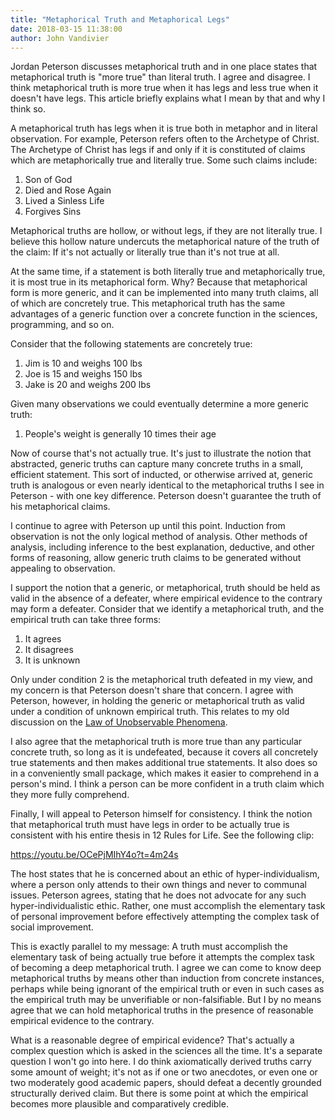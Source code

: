 ```yaml
---
title: "Metaphorical Truth and Metaphorical Legs"
date: 2018-03-15 11:38:00
author: John Vandivier
---
```




Jordan Peterson discusses metaphorical truth and in one place states that metaphorical truth is \"more true\" than literal truth. I agree and disagree. I think metaphorical truth is more true when it has legs and less true when it doesn't have legs. This article briefly explains what I mean by that and why I think so.

A metaphorical truth has legs when it is true both in metaphor and in literal observation. For example, Peterson refers often to the Archetype of Christ. The Archetype of Christ has legs if and only if it is constituted of claims which are metaphorically true and literally true. Some such claims include:
<ol>
 	<li>Son of God</li>
 	<li>Died and Rose Again</li>
 	<li>Lived a Sinless Life</li>
 	<li>Forgives Sins</li>
</ol>
Metaphorical truths are hollow, or without legs, if they are not literally true. I believe this hollow nature undercuts the metaphorical nature of the truth of the claim: If it's not actually or literally true than it's not true at all.

At the same time, if a statement is both literally true and metaphorically true, it is most true in its metaphorical form. Why? Because that metaphorical form is more generic, and it can be implemented into many truth claims, all of which are concretely true. This metaphorical truth has the same advantages of a generic function over a concrete function in the sciences, programming, and so on.

Consider that the following statements are concretely true:
<ol>
 	<li>Jim is 10 and weighs 100 lbs</li>
 	<li>Joe is 15 and weighs 150 lbs</li>
 	<li>Jake is 20 and weighs 200 lbs</li>
</ol>
Given many observations we could eventually determine a more generic truth:
<ol>
 	<li>People's weight is generally 10 times their age</li>
</ol>
Now of course that's not actually true. It's just to illustrate the notion that abstracted, generic truths can capture many concrete truths in a small, efficient statement. This sort of inducted, or otherwise arrived at, generic truth is analogous or even nearly identical to the metaphorical truths I see in Peterson - with one key difference. Peterson doesn't guarantee the truth of his metaphorical claims.

I continue to agree with Peterson up until this point. Induction from observation is not the only logical method of analysis. Other methods of analysis, including inference to the best explanation, deductive, and other forms of reasoning, allow generic truth claims to be generated without appealing to observation.

I support the notion that a generic, or metaphorical, truth should be held as valid in the absence of a defeater, where empirical evidence to the contrary may form a defeater. Consider that we identify a metaphorical truth, and the empirical truth can take three forms:
<ol>
 	<li>It agrees</li>
 	<li>It disagrees</li>
 	<li>It is unknown</li>
</ol>
Only under condition 2 is the metaphorical truth defeated in my view, and my concern is that Peterson doesn't share that concern. I agree with Peterson, however, in holding the generic or metaphorical truth as valid under a condition of unknown empirical truth. This relates to my old discussion on the <a href=\"https://www.youtube.com/watch?v=Pn0zjQ-Mi9s\">Law of Unobservable Phenomena</a>.

I also agree that the metaphorical truth is more true than any particular concrete truth, so long as it is undefeated, because it covers all concretely true statements and then makes additional true statements. It also does so in a conveniently small package, which makes it easier to comprehend in a person's mind. I think a person can be more confident in a truth claim which they more fully comprehend.

Finally, I will appeal to Peterson himself for consistency. I think the notion that metaphorical truth must have legs in order to be actually true is consistent with his entire thesis in 12 Rules for Life. See the following clip:

https://youtu.be/OCePjMIhY4o?t=4m24s

The host states that he is concerned about an ethic of hyper-individualism, where a person only attends to their own things and never to communal issues. Peterson agrees, stating that he does not advocate for any such hyper-individualistic ethic. Rather, one must accomplish the elementary task of personal improvement before effectively attempting the complex task of social improvement.

This is exactly parallel to my message: A truth must accomplish the elementary task of being actually true before it attempts the complex task of becoming a deep metaphorical truth. I agree we can come to know deep metaphorical truths by means other than induction from concrete instances, perhaps while being ignorant of the empirical truth or even in such cases as the empirical truth may be unverifiable or non-falsifiable. But I by no means agree that we can hold metaphorical truths in the presence of reasonable empirical evidence to the contrary.

What is a reasonable degree of empirical evidence? That's actually a complex question which is asked in the sciences all the time. It's a separate question I won't go into here. I do think axiomatically derived truths carry some amount of weight; it's not as if one or two anecdotes, or even one or two moderately good academic papers, should defeat a decently grounded structurally derived claim. But there is some point at which the empirical becomes more plausible and comparatively credible.